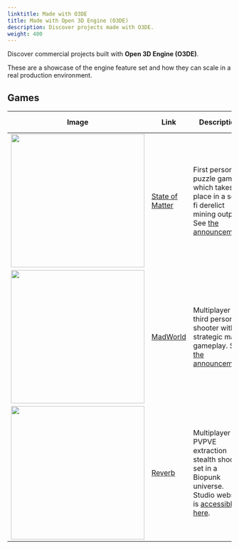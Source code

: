 ```yaml
---
linktitle: Made with O3DE
title: Made with Open 3D Engine (O3DE)
description: Discover projects made with O3DE.
weight: 400
---
```


Discover commercial projects built with **Open 3D Engine (O3DE)**. 

These are a showcase of the engine feature set and how they can scale in a real production environment.

## Games

| Image | Link | Description | Platform | Release Date |
| - | - | - | - | - |
| <img src="/images/learning-guide/made-with-o3de/games/state-of-matter.jpg" width="300px" /> | [State of Matter](https://store.steampowered.com/app/2844240/State_of_Matter/) | First person puzzle game which takes place in a sci-fi derelict mining outpost. See [the announcement](https://o3de.org/state-of-matter-now-live/) | PC | 19 July 2024 |
| <img src="/images/learning-guide/made-with-o3de/games/madworld.webp" width="300px" /> | [MadWorld](https://www.carbonated.com/) | Multiplayer third person shooter with strategic map gameplay. See [the announcement](https://o3de.org/carbonated-inc-heralds-open-mobile-game-development-on-o3de-with-madworld/). | Android, IOS | TBD |
| <img src="/images/learning-guide/made-with-o3de/games/reverb.jpg" width="300px" /> | [Reverb](https://store.steampowered.com/app/2514890/Reverb/) | Multiplayer PVPVE extraction stealth shooter set in a Biopunk universe. Studio website is [accessible here](https://echogameslab.com/). | PC | TBD |
